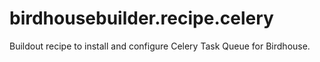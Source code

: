 # birdhousebuilder.recipe.celery
Buildout recipe to install and configure Celery Task Queue for Birdhouse.
